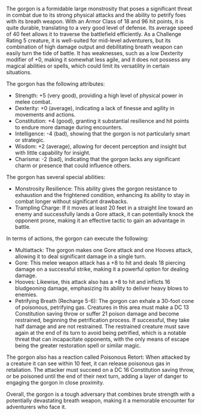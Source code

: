 The gorgon is a formidable large monstrosity that poses a significant threat in combat due to its strong physical attacks and the ability to petrify foes with its breath weapon. With an Armor Class of 18 and 96 hit points, it is quite durable, translating to a very good level of defense. Its average speed of 40 feet allows it to traverse the battlefield efficiently. As a Challenge Rating 5 creature, it is well-suited for mid-level adventurers, but its combination of high damage output and debilitating breath weapon can easily turn the tide of battle. It has weaknesses, such as a low Dexterity modifier of +0, making it somewhat less agile, and it does not possess any magical abilities or spells, which could limit its versatility in certain situations.

The gorgon has the following attributes: 
- Strength: +5 (very good), providing a high level of physical power in melee combat.
- Dexterity: +0 (average), indicating a lack of finesse and agility in movements and actions.
- Constitution: +4 (good), granting it substantial resilience and hit points to endure more damage during encounters.
- Intelligence: -4 (bad), showing that the gorgon is not particularly smart or strategic.
- Wisdom: +2 (average), allowing for decent perception and insight but with little capability for insight.
- Charisma: -2 (bad), indicating that the gorgon lacks any significant charm or presence that could influence others.

The gorgon has several special abilities:
- Monstrosity Resilience: This ability gives the gorgon resistance to exhaustion and the frightened condition, enhancing its ability to stay in combat longer without significant drawbacks.
- Trampling Charge: If it moves at least 20 feet in a straight line toward an enemy and successfully lands a Gore attack, it can potentially knock the opponent prone, making it an effective tactic to gain an advantage in battle.

In terms of actions, the gorgon can execute the following:
- Multiattack: The gorgon makes one Gore attack and one Hooves attack, allowing it to deal significant damage in a single turn.
- Gore: This melee weapon attack has a +8 to hit and deals 18 piercing damage on a successful strike, making it a powerful option for dealing damage.
- Hooves: Likewise, this attack also has a +8 to hit and inflicts 16 bludgeoning damage, emphasizing its ability to deliver heavy blows to enemies.
- Petrifying Breath (Recharge 5-6): The gorgon can exhale a 30-foot cone of poisonous, petrifying gas. Creatures in this area must make a DC 13 Constitution saving throw or suffer 21 poison damage and become restrained, beginning the petrification process. If successful, they take half damage and are not restrained. The restrained creature must save again at the end of its turn to avoid being petrified, which is a notable threat that can incapacitate opponents, with the only means of escape being the greater restoration spell or similar magic.

The gorgon also has a reaction called Poisonous Retort: When attacked by a creature it can see within 10 feet, it can release poisonous gas in retaliation. The attacker must succeed on a DC 16 Constitution saving throw, or be poisoned until the end of their next turn, adding a layer of danger to engaging the gorgon in close proximity. 

Overall, the gorgon is a tough adversary that combines brute strength with a potentially devastating breath weapon, making it a memorable encounter for adventurers who face it.